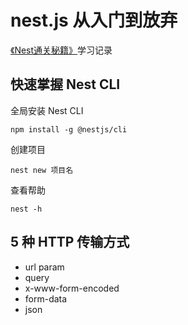 # nest.js 从入门到放弃

[《Nest通关秘籍》](https://juejin.cn/book/7226988578700525605)学习记录

## 快速掌握 Nest CLI

全局安装 Nest CLI

```
npm install -g @nestjs/cli
```

创建项目

```
nest new 项目名
```

查看帮助

```
nest -h
```

## 5 种 HTTP 传输方式

- url param
- query
- x-www-form-encoded
- form-data
- json

## 